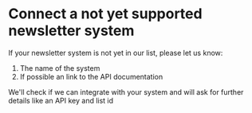 # Connect a not yet supported newsletter system

If your newsletter system is not yet in our list, please let us know:

1. The name of the system
2. If possible an link to the API documentation 

We'll check if we can integrate with your system and will ask for further details like an API key and list id